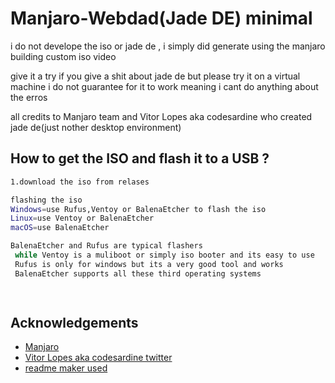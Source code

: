 
# Manjaro-Webdad(Jade DE) minimal

i do not develope the iso or jade de , i simply did generate using the manjaro building custom iso video

give it a try if you give a shit about jade de but please try it on a virtual machine i do not guarantee for it to work meaning i cant do anything about the erros

all credits to Manjaro team and Vitor Lopes aka codesardine who created jade de(just nother desktop environment)



## How to get the ISO and flash it to a USB ?


```bash
1.download the iso from relases

flashing the iso
Windows=use Rufus,Ventoy or BalenaEtcher to flash the iso
Linux=use Ventoy or BalenaEtcher
macOS=use BalenaEtcher

BalenaEtcher and Rufus are typical flashers
 while Ventoy is a muliboot or simply iso booter and its easy to use  
 Rufus is only for windows but its a very good tool and works  
 BalenaEtcher supports all these third operating systems

  
```
    
## Acknowledgements

 - [Manjaro](https://manjaro.org)
 - [Vitor Lopes aka codesardine twitter](https://twitter.com/codesardine)
 - [readme maker used](https://readme.so)


